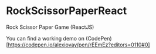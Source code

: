 # RockScissorPaperReact
Rock Scissor Paper Game (ReactJS)

You can find a working demo on (CodePen)[https://codepen.io/alexiovay/pen/rEEmEz?editors=0110#0]
